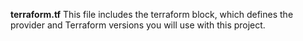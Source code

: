 **terraform.tf** 
This file includes the terraform block, which defines the provider and Terraform versions you will use with this project.